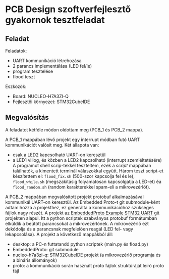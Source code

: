 # PCB Design szoftverfejlesztő gyakornok tesztfeladat

## Feladat

Feladatok:
- UART kommunikáció létrehozása
- 2 parancs implementálása (LED fel/le)
- program tesztelése
- flood teszt

Eszközök:
- Board: NUCLEO-H7A3ZI-Q
- Fejlesztői környezet: STM32CubeIDE


## Megvalósítás

A feladatot kétféle módon oldottam meg (PCB_1 és PCB_2 mappa).

A PCB_1 mappában lévő projekt egy interrupt módban futó UART kommunikációt valósít meg.
Két állapota van:
- csak a LED2 kapcsolható UART-on keresztül
- a LED1 villog, és közben a LED2 kapcsolható (interrupt szemléltetésére)
A programot shell scrip-tekkel teszteltem, ezek a *script* mappában találhatók, a kimentett terminál válaszokkal együtt. Három teszt script-et készítettem el: ```flood_fix.sh``` (500-szor kapcsolja fel és le), ```flood_while.sh``` (megszakításig folyamatosan kapcsolgatja a LED-et) éa ```flood_random.sh``` (random karakterekkel spam-eli a mikrovezérlőt).

A PCB_2 mappában megvalósított projekt protobuf alkalmazásával kommunikál UART-on keresztül.
Az Embedded Proto-t git submodule-ként adtam hozzá a projekthez, ez generálta a kommunikációhoz szükséges fájlok nagy részét. A projekt az [EmbeddedProto Example STM32 UART](https://github.com/Embedded-AMS/EmbeddedProto_Example_STM32_UART/blob/master/README.md) git projekten alapul.
Itt a python scriptek szabványos protobuf formátumban elküldik a beütött parancsokat a mikrovezérlőnek. A mikrovezérlő ezt dekódolja és a parancsnak megfelelően reagál (LED fel- vagy lekapcsolása).
A projekt a következő mappákból áll:
- desktop: a PC-n futtatandó python scriptek (main.py és fload.py)
- EmbeddedProto: git submodule
- nucleo-h7a3zi-q: STM32CubeIDE projekt (a mikrovezérlő programja és a bináris állományok)
- proto: a kommunikáció során használt proto fájlok struktúráját leíró proto fájl
